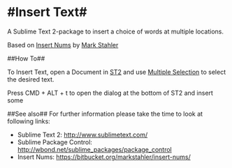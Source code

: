 #Insert Text#
===========

A Sublime Text 2-package to insert a choice of words at multiple locations.

Based on [Insert Nums](https://bitbucket.org/markstahler/insert-nums/) by [Mark Stahler](http://blog.markstahler.ca/)

##How To##

To Insert Text, open a Document in [ST2](http://www.sublimetext.com/) and use [Multiple Selection](http://www.sublimetext.com/docs/2/multiple_selection_with_the_keyboard.html) to select the desired text.

Press CMD + ALT + t to open the dialog at the bottom of ST2 and insert some

##See also##
For further information please take the time to look at following links:

* Sublime Text 2: http://www.sublimetext.com/
* Sublime Package Control: http://wbond.net/sublime_packages/package_control
* Insert Nums: https://bitbucket.org/markstahler/insert-nums/
